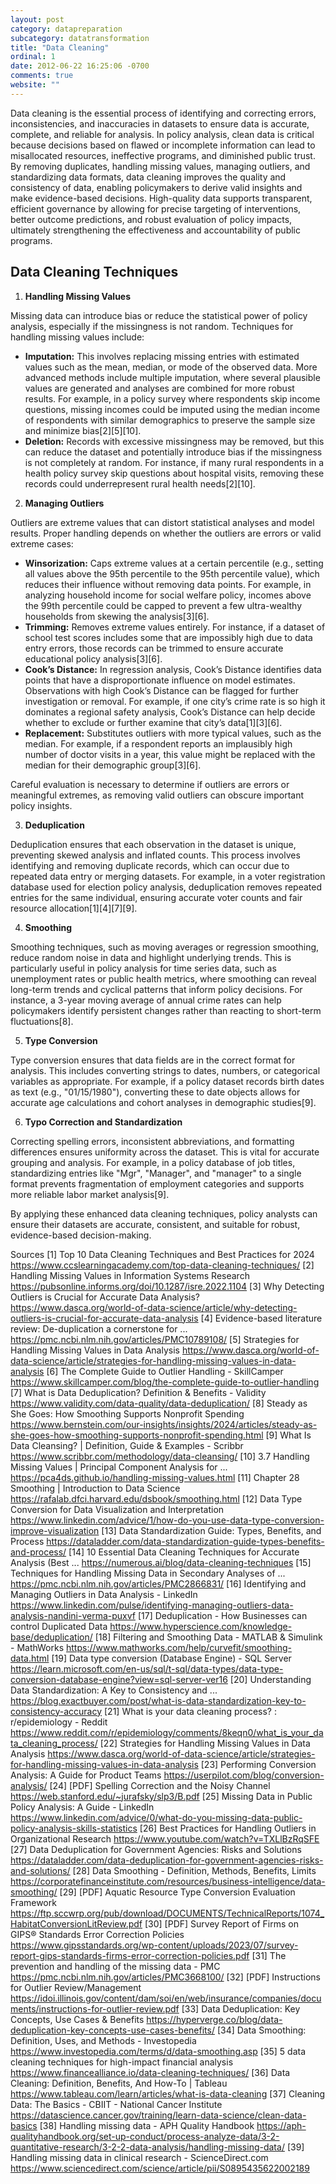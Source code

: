 ```yaml
---
layout: post
category: datapreparation
subcategory: datatransformation
title: "Data Cleaning"
ordinal: 1
date: 2012-06-22 16:25:06 -0700
comments: true
website: ""
---
```


Data cleaning is the essential process of identifying and correcting errors, inconsistencies, and inaccuracies in datasets to ensure data is accurate, complete, and reliable for analysis. In policy analysis, clean data is critical because decisions based on flawed or incomplete information can lead to misallocated resources, ineffective programs, and diminished public trust. By removing duplicates, handling missing values, managing outliers, and standardizing data formats, data cleaning improves the quality and consistency of data, enabling policymakers to derive valid insights and make evidence-based decisions. High-quality data supports transparent, efficient governance by allowing for precise targeting of interventions, better outcome predictions, and robust evaluation of policy impacts, ultimately strengthening the effectiveness and accountability of public programs.
<!--break-->

## Data Cleaning Techniques

1. **Handling Missing Values**

Missing data can introduce bias or reduce the statistical power of policy analysis, especially if the missingness is not random. Techniques for handling missing values include:

- **Imputation:** This involves replacing missing entries with estimated values such as the mean, median, or mode of the observed data. More advanced methods include multiple imputation, where several plausible values are generated and analyses are combined for more robust results. For example, in a policy survey where respondents skip income questions, missing incomes could be imputed using the median income of respondents with similar demographics to preserve the sample size and minimize bias[2][5][10].
- **Deletion:** Records with excessive missingness may be removed, but this can reduce the dataset and potentially introduce bias if the missingness is not completely at random. For instance, if many rural respondents in a health policy survey skip questions about hospital visits, removing these records could underrepresent rural health needs[2][10].

2. **Managing Outliers**

Outliers are extreme values that can distort statistical analyses and model results. Proper handling depends on whether the outliers are errors or valid extreme cases:

- **Winsorization:** Caps extreme values at a certain percentile (e.g., setting all values above the 95th percentile to the 95th percentile value), which reduces their influence without removing data points. For example, in analyzing household income for social welfare policy, incomes above the 99th percentile could be capped to prevent a few ultra-wealthy households from skewing the analysis[3][6].
- **Trimming:** Removes extreme values entirely. For instance, if a dataset of school test scores includes some that are impossibly high due to data entry errors, those records can be trimmed to ensure accurate educational policy analysis[3][6].
- **Cook’s Distance:** In regression analysis, Cook’s Distance identifies data points that have a disproportionate influence on model estimates. Observations with high Cook’s Distance can be flagged for further investigation or removal. For example, if one city’s crime rate is so high it dominates a regional safety analysis, Cook’s Distance can help decide whether to exclude or further examine that city’s data[1][3][6].
- **Replacement:** Substitutes outliers with more typical values, such as the median. For example, if a respondent reports an implausibly high number of doctor visits in a year, this value might be replaced with the median for their demographic group[3][6].

Careful evaluation is necessary to determine if outliers are errors or meaningful extremes, as removing valid outliers can obscure important policy insights.

3. **Deduplication**

Deduplication ensures that each observation in the dataset is unique, preventing skewed analysis and inflated counts. This process involves identifying and removing duplicate records, which can occur due to repeated data entry or merging datasets. For example, in a voter registration database used for election policy analysis, deduplication removes repeated entries for the same individual, ensuring accurate voter counts and fair resource allocation[1][4][7][9].

4. **Smoothing**

Smoothing techniques, such as moving averages or regression smoothing, reduce random noise in data and highlight underlying trends. This is particularly useful in policy analysis for time series data, such as unemployment rates or public health metrics, where smoothing can reveal long-term trends and cyclical patterns that inform policy decisions. For instance, a 3-year moving average of annual crime rates can help policymakers identify persistent changes rather than reacting to short-term fluctuations[8].

5. **Type Conversion**

Type conversion ensures that data fields are in the correct format for analysis. This includes converting strings to dates, numbers, or categorical variables as appropriate. For example, if a policy dataset records birth dates as text (e.g., "01/15/1980"), converting these to date objects allows for accurate age calculations and cohort analyses in demographic studies[9].

6. **Typo Correction and Standardization**

Correcting spelling errors, inconsistent abbreviations, and formatting differences ensures uniformity across the dataset. This is vital for accurate grouping and analysis. For example, in a policy database of job titles, standardizing entries like "Mgr", "Manager", and "manager" to a single format prevents fragmentation of employment categories and supports more reliable labor market analysis[9].

By applying these enhanced data cleaning techniques, policy analysts can ensure their datasets are accurate, consistent, and suitable for robust, evidence-based decision-making.

Sources
[1] Top 10 Data Cleaning Techniques and Best Practices for 2024 https://www.ccslearningacademy.com/top-data-cleaning-techniques/
[2] Handling Missing Values in Information Systems Research https://pubsonline.informs.org/doi/10.1287/isre.2022.1104
[3] Why Detecting Outliers is Crucial for Accurate Data Analysis? https://www.dasca.org/world-of-data-science/article/why-detecting-outliers-is-crucial-for-accurate-data-analysis
[4] Evidence-based literature review: De-duplication a cornerstone for ... https://pmc.ncbi.nlm.nih.gov/articles/PMC10789108/
[5] Strategies for Handling Missing Values in Data Analysis https://www.dasca.org/world-of-data-science/article/strategies-for-handling-missing-values-in-data-analysis
[6] The Complete Guide to Outlier Handling - SkillCamper https://www.skillcamper.com/blog/the-complete-guide-to-outlier-handling
[7] What is Data Deduplication? Definition & Benefits - Validity https://www.validity.com/data-quality/data-deduplication/
[8] Steady as She Goes: How Smoothing Supports Nonprofit Spending https://www.bernstein.com/our-insights/insights/2024/articles/steady-as-she-goes-how-smoothing-supports-nonprofit-spending.html
[9] What Is Data Cleansing? | Definition, Guide & Examples - Scribbr https://www.scribbr.com/methodology/data-cleansing/
[10] 3.7 Handling Missing Values | Principal Component Analysis for ... https://pca4ds.github.io/handling-missing-values.html
[11] Chapter 28 Smoothing | Introduction to Data Science https://rafalab.dfci.harvard.edu/dsbook/smoothing.html
[12] Data Type Conversion for Data Visualization and Interpretation https://www.linkedin.com/advice/1/how-do-you-use-data-type-conversion-improve-visualization
[13] Data Standardization Guide: Types, Benefits, and Process https://dataladder.com/data-standardization-guide-types-benefits-and-process/
[14] 10 Essential Data Cleaning Techniques for Accurate Analysis (Best ... https://numerous.ai/blog/data-cleaning-techniques
[15] Techniques for Handling Missing Data in Secondary Analyses of ... https://pmc.ncbi.nlm.nih.gov/articles/PMC2866831/
[16] Identifying and Managing Outliers in Data Analysis - LinkedIn https://www.linkedin.com/pulse/identifying-managing-outliers-data-analysis-nandini-verma-puxvf
[17] Deduplication - How Businesses can control Duplicated Data https://www.hyperscience.com/knowledge-base/deduplication/
[18] Filtering and Smoothing Data - MATLAB & Simulink - MathWorks https://www.mathworks.com/help/curvefit/smoothing-data.html
[19] Data type conversion (Database Engine) - SQL Server https://learn.microsoft.com/en-us/sql/t-sql/data-types/data-type-conversion-database-engine?view=sql-server-ver16
[20] Understanding Data Standardization: A Key to Consistency and ... https://blog.exactbuyer.com/post/what-is-data-standardization-key-to-consistency-accuracy
[21] What is your data cleaning process? : r/epidemiology - Reddit https://www.reddit.com/r/epidemiology/comments/8keqn0/what_is_your_data_cleaning_process/
[22] Strategies for Handling Missing Values in Data Analysis https://www.dasca.org/world-of-data-science/article/strategies-for-handling-missing-values-in-data-analysis
[23] Performing Conversion Analysis: A Guide for Product Teams https://userpilot.com/blog/conversion-analysis/
[24] [PDF] Spelling Correction and the Noisy Channel https://web.stanford.edu/~jurafsky/slp3/B.pdf
[25] Missing Data in Public Policy Analysis: A Guide - LinkedIn https://www.linkedin.com/advice/0/what-do-you-missing-data-public-policy-analysis-skills-statistics
[26] Best Practices for Handling Outliers in Organizational Research https://www.youtube.com/watch?v=TXLlBzRqSFE
[27] Data Deduplication for Government Agencies: Risks and Solutions https://dataladder.com/data-deduplication-for-government-agencies-risks-and-solutions/
[28] Data Smoothing - Definition, Methods, Benefits, Limits https://corporatefinanceinstitute.com/resources/business-intelligence/data-smoothing/
[29] [PDF] Aquatic Resource Type Conversion Evaluation Framework https://ftp.sccwrp.org/pub/download/DOCUMENTS/TechnicalReports/1074_HabitatConversionLitReview.pdf
[30] [PDF] Survey Report of Firms on GIPS® Standards Error Correction Policies https://www.gipsstandards.org/wp-content/uploads/2023/07/survey-report-gips-standards-firms-error-correction-policies.pdf
[31] The prevention and handling of the missing data - PMC https://pmc.ncbi.nlm.nih.gov/articles/PMC3668100/
[32] [PDF] Instructions for Outlier Review/Management https://idoi.illinois.gov/content/dam/soi/en/web/insurance/companies/documents/instructions-for-outlier-review.pdf
[33] Data Deduplication: Key Concepts, Use Cases & Benefits https://hyperverge.co/blog/data-deduplication-key-concepts-use-cases-benefits/
[34] Data Smoothing: Definition, Uses, and Methods - Investopedia https://www.investopedia.com/terms/d/data-smoothing.asp
[35] 5 data cleaning techniques for high-impact financial analysis https://www.financealliance.io/data-cleaning-techniques/
[36] Data Cleaning: Definition, Benefits, And How-To | Tableau https://www.tableau.com/learn/articles/what-is-data-cleaning
[37] Cleaning Data: The Basics - CBIIT - National Cancer Institute https://datascience.cancer.gov/training/learn-data-science/clean-data-basics
[38] Handling missing data - APH Quality Handbook https://aph-qualityhandbook.org/set-up-conduct/process-analyze-data/3-2-quantitative-research/3-2-2-data-analysis/handling-missing-data/
[39] Handling missing data in clinical research - ScienceDirect.com https://www.sciencedirect.com/science/article/pii/S0895435622002189
